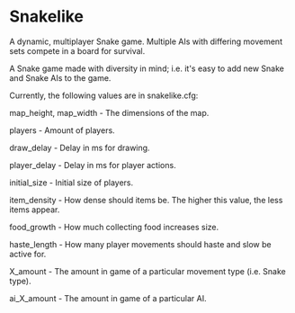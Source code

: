# Snakelike
A dynamic, multiplayer Snake game. Multiple AIs with differing movement sets compete in a board for survival.

A Snake game made with diversity in mind; i.e. it's easy to add new Snake and Snake AIs to the game.

Currently, the following values are in snakelike.cfg:

map_height, map_width - The dimensions of the map.

players - Amount of players.

draw_delay - Delay in ms for drawing.

player_delay - Delay in ms for player actions.

initial_size - Initial size of players.

item_density - How dense should items be. The higher this value, the less items appear.

food_growth - How much collecting food increases size.

haste_length - How many player movements should haste and slow be active for.

X_amount - The amount in game of a particular movement type (i.e. Snake type).

ai_X_amount - The amount in game of a particular AI.
